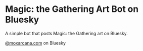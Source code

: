 # Magic: the Gathering Art Bot on Bluesky

A simple bot that posts Magic: the Gathering art on Bluesky.

[@moxarcana.com](https://bsky.app/profile/moxarcana.com) on Bluesky
